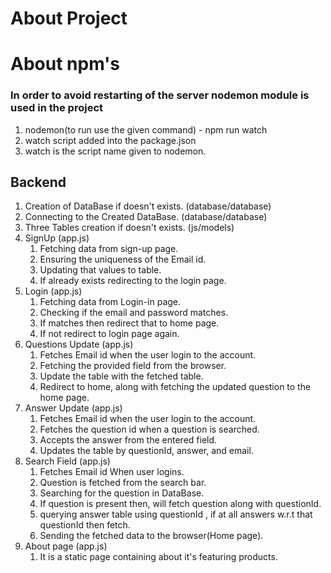 # About Project

# About npm's

### In order to avoid restarting of the server nodemon module is used in the project

1. nodemon(to run use the given command) - npm run watch
2. watch script added into the package.json
3. watch is the script name given to nodemon.

## Backend

1. Creation of DataBase if doesn't exists. (database/database)
2. Connecting to the Created DataBase. (database/database)
3. Three Tables creation if doesn't exists. (js/models)
4. SignUp (app.js)
   1. Fetching data from sign-up page.
   2. Ensuring the uniqueness of the Email id.
   3. Updating that values to table.
   4. If already exists redirecting to the login page.
5. Login (app.js)
   1. Fetching data from Login-in page.
   2. Checking if the email and password matches.
   3. If matches then redirect that to home page.
   4. If not redirect to login page again.
6. Questions Update (app.js)
   1. Fetches Email id when the user login to the account.
   2. Fetching the provided field from the browser.
   3. Update the table with the fetched table.
   4. Redirect to home, along with fetching the updated question to the home page.
7. Answer Update (app.js)
   1. Fetches Email id when the user login to the account.
   2. Fetches the question id when a question is searched.
   3. Accepts the answer from the entered field.
   4. Updates the table by questionId, answer, and email.
8. Search Field (app.js)
   1. Fetches Email id When user logins.
   2. Question is fetched from the search bar.
   3. Searching for the question in DataBase.
   4. If question is present then, will fetch question along with questionId.
   5. querying answer table using questionId , if at all answers w.r.t that questionId then fetch.
   6. Sending the fetched data to the browser(Home page).
9. About page (app.js)
   1. It is a static page containing about it's featuring products.
